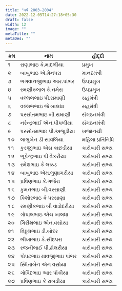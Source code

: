 ```yaml
---
title: "વર્ષ 2003-2004"
date: 2022-12-05T14:27:18+05:30
draft: false
width: 12
image: ""
metaTitle: ""
metaDes: ""
---
```


| ક્રમ | નામ | હોદ્દો |
| --- | --- | --- |
| ૧ | રાણાભાઇ કે.માદળીયા | પ્રમુખ |
| ૨ | બાબુભાઇ એ.મેનપરા | માનદમંત્રી |
| ૩ | ભગવાનજીભાઇ આર.પાંભર | ઉપપ્રમુખ |
| ૪ | રમણીકલાલ કે.નમેરા | ઉપપ્રમુખ |
| ૫ | વલ્લભભાઇ પી.રામાણી | સહમંત્રી |
| ૬ | વલ્લભભાઇ જે બાલધા | સહમંત્રી |
| ૭ | પરસોતમભાઇ બી.રામાણી | સંગઠનમંત્રી |
| ૮ | નરેન્દ્રભાઈ એન.પીપળીયા | સંગઠનમંત્રી |
| ૯ | પરસોતમભાઇ પી.અજુડીયા | ખજાનચી |
| ૧૦ | લાભુબેન ડી સાવલિયા | મહિલા પ્રતિનિધિ |
| ૧૧ | કુરજીભાઇ એસ કાછડીયા | કારોબારી સભ્ય |
| ૧૨ | ભૂપેન્દ્રભાઇ પી વેકરીયા | કારોબારી સભ્ય |
| ૧૩ | રમેશભાઇ કે લક્કડ | કારોબારી સભ્ય |
| ૧૪ | બાબુભાઇ એમ.લુણાગરીયા | કારોબારી સભ્ય |
| ૧૫ | પ્રવિણભાઇ કે.ગજેરા | કારોબારી સભ્ય |
| ૧૬ | કુમનભાઇ બી.વરસાણી | કારોબારી સભ્ય |
| ૧૭ | કિશોરભાઇ કે પરસાણા | કારોબારી સભ્ય |
| ૧૮ | રમણીકભાઇ બી વાડોદરીયા | કારોબારી સભ્ય |
| ૧૯ | ગોપાલભાઇ એચ બાલધા | કારોબારી સભ્ય |
| ૨૦ | ગિરીશભાઇ એન.વસોયા | કારોબારી સભ્ય |
| ૨૧ | વિઠ્ઠલભાઇ ડી.બોદર | કારોબારી સભ્ય |
| ૨૨ | ભીખાભાઇ કે.સીદપરા | કારોબારી સભ્ય |
| ૨૩ | રજનીભાઈ પી.ઢોલરીયા | કારોબારી સભ્ય |
| ૨૪ | પોપટભાઇ માવજીભાઇ પાંભર | કારોબારી સભ્ય |
| ૨૫ | સ્મિતાબેન એન વસોયા | કારોબારી સભ્ય |
| ૨૬ | ગોવિંદભાઇ આર પોંકીયા | કારોબારી સભ્ય |
| ૨૭ | પ્રવિણભાઇ કે રાબડીયા | કારોબારી સભ્ય |

